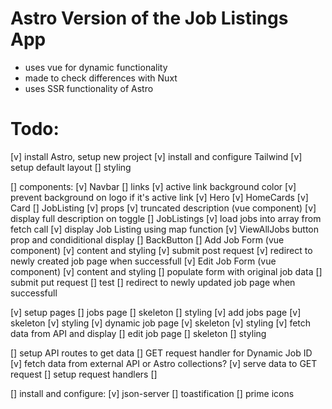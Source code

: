 # Astro Version of the Job Listings App
- uses vue for dynamic functionality
- made to check differences with Nuxt
- uses SSR functionality of Astro

# Todo:
[v] install Astro, setup new project
[v] install and configure Tailwind
[v] setup default layout
  [] styling

[]  components:
  [v] Navbar
    [] links
    [v] active link background color
    [v] prevent background on logo if it's active link
  [v] Hero
  [v] HomeCards
    [v] Card
  [] JobListing
    [v] props
    [v] truncated description (vue component)
      [v] display full description on toggle
  [] JobListings
    [v] load jobs into array from fetch call
    [v] display Job Listing using map function
    [v] ViewAllJobs button prop and condiditional display
  [] BackButton
  [] Add Job Form (vue component)
    [v] content and styling
    [v] submit post request
    [v] redirect to newly created job page when successfull
  [v] Edit Job Form (vue component)
    [v] content and styling
    [] populate form with original job data
    [] submit put request
      [] test
    [] redirect to newly updated job page when successfull

[v] setup pages
  [] jobs page
    [] skeleton
    [] styling
  [v] add jobs page
    [v] skeleton
    [v] styling
  [v] dynamic job page
    [v] skeleton
    [v] styling
    [v] fetch data from API and display
  [] edit job page
    [] skeleton
    [] styling

[] setup API routes to get data
  [] GET request handler for Dynamic Job ID
    [v] fetch data from external API or Astro collections?
    [v] serve data to GET request 
  [] setup request handlers
  [] 

[] install and configure:
  [v] json-server
  [] toastification
  [] prime icons